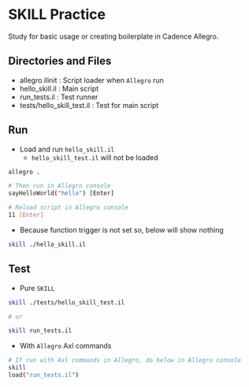 # SKILL Practice

Study for basic usage or creating boilerplate in Cadence Allegro.

## Directories and Files
* allegro.ilinit : Script loader when `Allegro` run
* hello_skill.il : Main script
* run_tests.il : Test runner
* tests/hello_skill_test.il : Test for main script

## Run
* Load and run `hello_skill.il`
    - `hello_skill_test.il` will not be loaded
```sh
allegro .

# Then run in Allegro console
sayHelloWorld("hello") [Enter]

# Reload script in Allegro console
11 [Enter]
```

* Because function trigger is not set so, below will show nothing
```sh
skill ./hello_skill.il
```

## Test
* Pure `SKILL`
```sh
skill ./tests/hello_skill_test.il

# or

skill run_tests.il
```
* With `Allegro` Axl commands
```sh
# If run with Axl commands in Allegro, do below in Allegro console
skill
load("run_tests.il")
```
